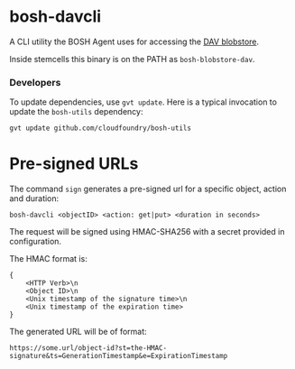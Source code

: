 # bosh-davcli

A CLI utility the BOSH Agent uses for accessing the [DAV blobstore](https://bosh.io/docs/director-configure-blobstore.html). 

Inside stemcells this binary is on the PATH as `bosh-blobstore-dav`.

### Developers

To update dependencies, use `gvt update`. Here is a typical invocation to update the `bosh-utils` dependency:

```
gvt update github.com/cloudfoundry/bosh-utils
```


# Pre-signed URLs

The command `sign` generates a pre-signed url for a specific object, action and duration:

`bosh-davcli <objectID> <action: get|put> <duration in seconds>`

The request will be signed using HMAC-SHA256 with a secret provided in configuration.

The HMAC format is:

    {
        <HTTP Verb>\n
        <Object ID>\n
        <Unix timestamp of the signature time>\n
        <Unix timestamp of the expiration time>
    }

The generated URL will be of format:

`https://some.url/object-id?st=the-HMAC-signature&ts=GenerationTimestamp&e=ExpirationTimestamp`
